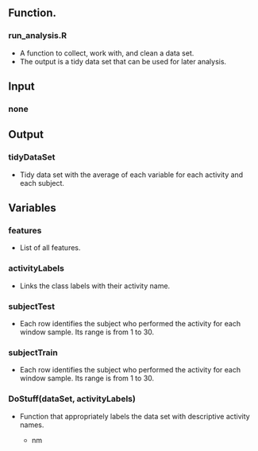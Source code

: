 ## Function.

### run_analysis.R

  * A function to collect, work with, and clean a data set. 
  * The output is a tidy data set that can be used for later analysis.

  ## Input

  ### none

  ## Output

  ### tidyDataSet

  * Tidy data set with the average of each variable for each activity and each subject. 

## Variables

### features

* List of all features.

### activityLabels

* Links the class labels with their activity name.

### subjectTest

* Each row identifies the subject who performed the activity for each window sample. Its range is from 1 to 30. 

### subjectTrain

* Each row identifies the subject who performed the activity for each window sample. Its range is from 1 to 30. 

### DoStuff(dataSet, activityLabels)

* Function that appropriately labels the data set with descriptive activity names.
  
  * nm
